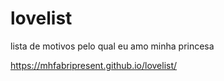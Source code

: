 # lovelist
lista de motivos pelo qual eu amo minha princesa

https://mhfabripresent.github.io/lovelist/
